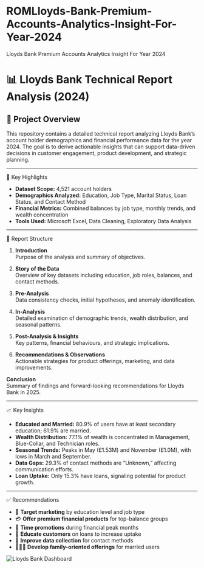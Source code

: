 # ROMLloyds-Bank-Premium-Accounts-Analytics-Insight-For-Year-2024
Lloyds Bank Premium Accounts Analytics Insight For Year 2024

# 📊 Lloyds Bank Technical Report Analysis (2024)

## 📁 Project Overview
This repository contains a detailed technical report analyzing Lloyds Bank’s account holder demographics and financial performance data for the year 2024. The goal is to derive actionable insights that can support data-driven decisions in customer engagement, product development, and strategic planning.

---

 📌 Key Highlights

- **Dataset Scope:** 4,521 account holders
- **Demographics Analyzed:** Education, Job Type, Marital Status, Loan Status, and Contact Method
- **Financial Metrics:** Combined balances by job type, monthly trends, and wealth concentration
- **Tools Used:** Microsoft Excel, Data Cleaning, Exploratory Data Analysis

---

 📂 Report Structure

1. **Introduction**  
   Purpose of the analysis and summary of objectives.

2. **Story of the Data**  
   Overview of key datasets including education, job roles, balances, and contact methods.

3. **Pre-Analysis**  
   Data consistency checks, initial hypotheses, and anomaly identification.

4. **In-Analysis**  
   Detailed examination of demographic trends, wealth distribution, and seasonal patterns.

5. **Post-Analysis & Insights**  
   Key patterns, financial behaviours, and strategic implications.

6. **Recommendations & Observations**  
   Actionable strategies for product offerings, marketing, and data improvements.

 **Conclusion**  
   Summary of findings and forward-looking recommendations for Lloyds Bank in 2025.

---

 📈 Key Insights

- **Educated and Married:** 80.9% of users have at least secondary education; 61.9% are married.
- **Wealth Distribution:** 77.1% of wealth is concentrated in Management, Blue-Collar, and Technician roles.
- **Seasonal Trends:** Peaks in May (£1.53M) and November (£1.0M), with lows in March and September.
- **Data Gaps:** 29.3% of contact methods are “Unknown,” affecting communication efforts.
- **Loan Uptake:** Only 15.3% have loans, signaling potential for product growth.

---

 ✅ Recommendations

- 🎯 **Target marketing** by education level and job type  
- 💳 **Offer premium financial products** for top-balance groups  
- 📅 **Time promotions** during financial peak months  
- 🧠 **Educate customers** on loans to increase uptake  
- 📱 **Improve data collection** for contact methods  
- 👨‍👩‍👧 **Develop family-oriented offerings** for married users

![Lloyds Bank Dashboard](https://github.com/user-attachments/assets/abb738d1-fb04-41e8-b649-375d2887ccbc)


